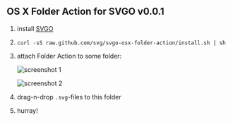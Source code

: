 ## OS X Folder Action for SVGO v0.0.1

1. install [SVGO](https://github.com/svg)
2. `curl -sS raw.github.com/svg/svgo-osx-folder-action/install.sh | sh`
3. attach Folder Action to some folder:

    ![screenshot 1](https://raw.github.com/svg/svgo-osx-folder-action/master/screenshots/1.png)

    ![screenshot 2](https://raw.github.com/svg/svgo-osx-folder-action/master/screenshots/2.png)

4. drag-n-drop `.svg`-files to this folder
5. hurray!